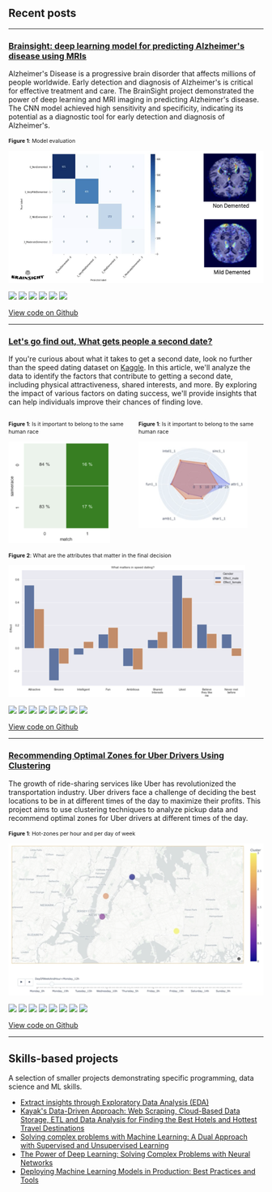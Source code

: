 ## Recent posts

---

### [Brainsight: deep learning model for predicting Alzheimer's disease using MRIs]()

Alzheimer's Disease is a progressive brain disorder that affects millions of people worldwide. Early detection and diagnosis of Alzheimer's is critical for effective treatment and care. The BrainSight project demonstrated the power of deep learning and MRI imaging in predicting Alzheimer's disease. The CNN model achieved high sensitivity and specificity, indicating its potential as a diagnostic tool for early detection and diagnosis of Alzheimer's.

<div>
  <div>
    <p style='font-size: 0.8rem'><small><b>Figure 1</b>: Model evaluation</small></p>
    <img src='assets/images/brainsight_results.png' height='260' />
  </div>
</div>

[![](https://img.shields.io/badge/Python-white?logo=Python)](#) [![](https://img.shields.io/badge/Jupyter-white?logo=Jupyter)](#) [![](https://img.shields.io/badge/Pandas-white?logo=pandas&logoColor=blue)](#) [![](https://img.shields.io/badge/Numpy-white?logo=numpy&logoColor=4CABCF)](#) [![](https://img.shields.io/badge/ScikitLearn-white?logo=scikit-learn)](#) [![](https://img.shields.io/badge/Tensorflow-white?logo=tensorflow)](#)

[View code on Github](https://github.com/Alexon1999/brainsight)

---

### [Let's go find out, What gets people a second date?]()

If you're curious about what it takes to get a second date, look no further than the speed dating dataset on [Kaggle](https://www.kaggle.com/datasets/annavictoria/speed-dating-experiment). In this article, we'll analyze the data to identify the factors that contribute to getting a second date, including physical attractiveness, shared interests, and more. By exploring the impact of various factors on dating success, we'll provide insights that can help individuals improve their chances of finding love.

<div>
  <div style="display: flex; gap: 10px;">
    <div>
      <p style='font-size: 0.8rem'><small><b>Figure 1</b>: Is it important to belong to the same human race</small></p>
      <img src="assets/images/speed_dating_results_1.png" height="200" />
    </div>
    <div>
      <p style='font-size: 0.8rem'><small><b>Figure 1</b>: Is it important to belong to the same human race</small></p>
      <img src="assets/images/speed_dating_results_3.png" height="170" />
    </div>
  </div>
  <div>
    <p style='font-size: 0.8rem'><small><b>Figure 2</b>: What are the attributes that matter in the final decision</small></p>
    <img src="assets/images/speed_dating_results_2.png" height="260" />
  </div>
</div>

[![](https://img.shields.io/badge/Python-white?logo=Python)](#) [![](https://img.shields.io/badge/Jupyter-white?logo=Jupyter)](#) [![](https://img.shields.io/badge/Pandas-white?logo=pandas&logoColor=blue)](#) [![](https://img.shields.io/badge/Numpy-white?logo=numpy&logoColor=4CABCF)](#) [![](https://img.shields.io/badge/ScikitLearn-white?logo=scikit-learn)](#) [![](https://img.shields.io/badge/Matplotlib-white?logo=matplotlib&logoColor=blue)](#) [![](https://img.shields.io/badge/Plotly-white?logo=plotly&logoColor=blue)](#) [![](https://img.shields.io/badge/Seaborn-white?logo=seaborn&logoColor=blue)](#)

[View code on Github](https://github.com/Alexon1999/speed-dating-eda)

---

### [Recommending Optimal Zones for Uber Drivers Using Clustering]()

The growth of ride-sharing services like Uber has revolutionized the transportation industry. Uber drivers face a challenge of deciding the best locations to be in at different times of the day to maximize their profits. This project aims to use clustering techniques to analyze pickup data and recommend optimal zones for Uber drivers at different times of the day.


<div>
  <div>
    <p style='font-size: 0.8rem'><small><b>Figure 1</b>: Hot-zones per hour and per day of week</small></p>
    <img src="assets/images/uber_pickup_analysis_results.png" height="300" />
  </div>
</div>

[![](https://img.shields.io/badge/Python-white?logo=Python)](#) [![](https://img.shields.io/badge/Jupyter-white?logo=Jupyter)](#) [![](https://img.shields.io/badge/Pandas-white?logo=pandas&logoColor=blue)](#) [![](https://img.shields.io/badge/Numpy-white?logo=numpy&logoColor=4CABCF)](#) [![](https://img.shields.io/badge/ScikitLearn-white?logo=scikit-learn)](#) [![](https://img.shields.io/badge/Matplotlib-white?logo=matplotlib&logoColor=blue)](#) [![](https://img.shields.io/badge/Plotly-white?logo=plotly&logoColor=blue)](#) [![](https://img.shields.io/badge/Seaborn-white?logo=seaborn&logoColor=blue)](#)

[View code on Github](https://github.com/Alexon1999/uber-pickup-analysis)

---

## Skills-based projects
A selection of smaller projects demonstrating specific programming, data science and ML skills.

- [Extract insights through Exploratory Data Analysis (EDA) ](https://github.com/Alexon1999/speed-dating-eda)
- [Kayak's Data-Driven Approach: Web Scraping, Cloud-Based Data Storage, ETL and Data Analysis for Finding the Best Hotels and Hottest Travel Destinations](https://github.com/Alexon1999/kayak)
- [Solving complex problems with Machine Learning: A Dual Approach with Supervised and Unsupervised Learning](https://github.com/Alexon1999/Bloc_3)
- [The Power of Deep Learning: Solving Complex Problems with Neural Networks](https://github.com/Alexon1999/spam-detector)
- [Deploying Machine Learning Models in Production: Best Practices and Tools](https://github.com/Alexon1999/getaround)